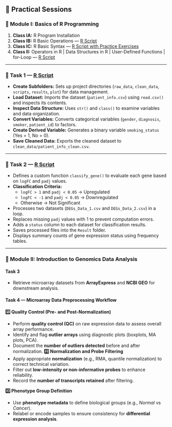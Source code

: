 ## 🧪 Practical Sessions  

### 🧩 Module I: Basics of R Programming  

1. **Class IA:** R Program Installation  
2. **Class IB:** R Basic Operations — [R Script](https://github.com/aymunir1/AI_Omics_Internship_2025/blob/main/Class_1b.R)  
3. **Class IC:** R Basic Syntax — [R Script with Practice Exercises](https://github.com/aymunir1/AI_Omics_Internship_2025/blob/main/Class_1c.R)  
4. **Class II:** Operators in R | Data Structures in R | User-Defined Functions | for-Loop — [R Script](https://github.com/aymunir1/AI_Omics_Internship_2025/edit/main/Class_2.R)

---

### 🧠 Task 1 — [R Script](https://github.com/aymunir1/AI_Omics_Internship_2025/blob/main/Yusuf_Munir_Aliyu_Assignment%201b.R)
- **Create Subfolders:** Sets up project directories (`raw_data`, `clean_data`, `scripts`, `results`, `plot`) for data management.  
- **Load Dataset:** Imports the dataset (`patient_info.csv`) using `read.csv()` and inspects its contents.  
- **Inspect Data Structure:** Uses `str()` and `class()` to examine variables and data organization.  
- **Convert Variables:** Converts categorical variables (`gender`, `diagnosis`, `smoker`, `patient_id`) to factors.  
- **Create Derived Variable:** Generates a binary variable `smoking_status` (Yes = 1, No = 0).  
- **Save Cleaned Data:** Exports the cleaned dataset to `clean_data/patient_info_clean.csv`.

---

### 🧬 Task 2 — [R Script](https://github.com/aymunir1/AI_Omics_Internship_2025/edit/main/Yusuf_Munir_Aliyu_class_2_Assignment.R#L15C0)
- Defines a custom function `classify_gene()` to evaluate each gene based on `logFC` and `padj` values.  
- **Classification Criteria:**  
  - `logFC > 1` and `padj < 0.05` → Upregulated  
  - `logFC < -1` and `padj < 0.05` → Downregulated  
  - Otherwise → Not Significant  
- Processes two datasets (`DEGs_Data_1.csv` and `DEGs_Data_2.csv`) in a loop.  
- Replaces missing `padj` values with 1 to prevent computation errors.  
- Adds a `status` column to each dataset for classification results.  
- Saves processed files into the `Result` folder.  
- Displays summary counts of gene expression status using frequency tables.

---

### 🧫 Module II: Introduction to Genomics Data Analysis  

#### **Task 3**  
- Retrieve microarray datasets from **ArrayExpress** and **NCBI GEO** for downstream analysis.
#### **Task 4 — Microarray Data Preprocessing Workflow**  

**1️⃣ Quality Control (Pre- and Post-Normalization)**  
- Perform **quality control (QC)** on raw expression data to assess overall array performance.  
- Identify and flag **outlier arrays** using diagnostic plots (boxplots, MA plots, PCA).  
- Document the **number of outliers detected** before and after normalization.
**2️⃣ Normalization and Probe Filtering**  
- Apply appropriate **normalization** (e.g., RMA, quantile normalization) to correct technical variation.  
- Filter out **low-intensity or non-informative probes** to enhance reliability.  
- Record the **number of transcripts retained** after filtering.

**3️⃣ Phenotype Group Definition**  
- Use **phenotype metadata** to define biological groups (e.g., *Normal* vs *Cancer*).  
- Relabel or encode samples to ensure consistency for **differential expression analysis**.
